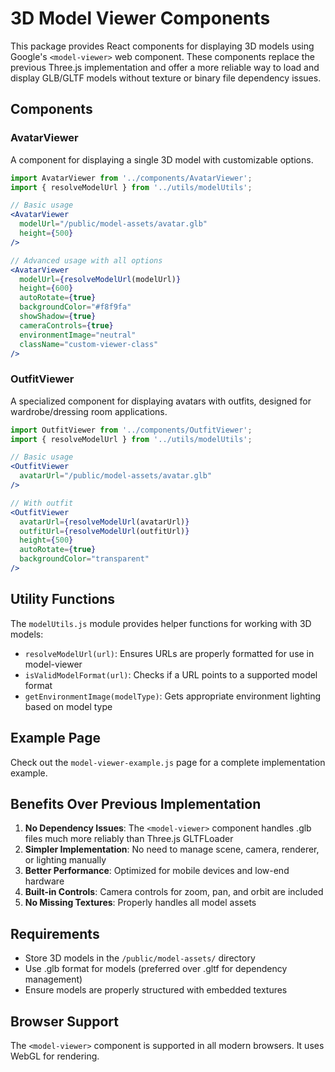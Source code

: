 # 3D Model Viewer Components

This package provides React components for displaying 3D models using Google's `<model-viewer>` web component. These components replace the previous Three.js implementation and offer a more reliable way to load and display GLB/GLTF models without texture or binary file dependency issues.

## Components

### AvatarViewer

A component for displaying a single 3D model with customizable options.

```jsx
import AvatarViewer from '../components/AvatarViewer';
import { resolveModelUrl } from '../utils/modelUtils';

// Basic usage
<AvatarViewer 
  modelUrl="/public/model-assets/avatar.glb"
  height={500}
/>

// Advanced usage with all options
<AvatarViewer 
  modelUrl={resolveModelUrl(modelUrl)}
  height={600}
  autoRotate={true}
  backgroundColor="#f8f9fa"
  showShadow={true}
  cameraControls={true}
  environmentImage="neutral"
  className="custom-viewer-class"
/>
```

### OutfitViewer

A specialized component for displaying avatars with outfits, designed for wardrobe/dressing room applications.

```jsx
import OutfitViewer from '../components/OutfitViewer';
import { resolveModelUrl } from '../utils/modelUtils';

// Basic usage
<OutfitViewer 
  avatarUrl="/public/model-assets/avatar.glb"
/>

// With outfit
<OutfitViewer 
  avatarUrl={resolveModelUrl(avatarUrl)}
  outfitUrl={resolveModelUrl(outfitUrl)}
  height={500}
  autoRotate={true}
  backgroundColor="transparent"
/>
```

## Utility Functions

The `modelUtils.js` module provides helper functions for working with 3D models:

- `resolveModelUrl(url)`: Ensures URLs are properly formatted for use in model-viewer
- `isValidModelFormat(url)`: Checks if a URL points to a supported model format
- `getEnvironmentImage(modelType)`: Gets appropriate environment lighting based on model type

## Example Page

Check out the `model-viewer-example.js` page for a complete implementation example.

## Benefits Over Previous Implementation

1. **No Dependency Issues**: The `<model-viewer>` component handles .glb files much more reliably than Three.js GLTFLoader
2. **Simpler Implementation**: No need to manage scene, camera, renderer, or lighting manually
3. **Better Performance**: Optimized for mobile devices and low-end hardware
4. **Built-in Controls**: Camera controls for zoom, pan, and orbit are included
5. **No Missing Textures**: Properly handles all model assets

## Requirements

- Store 3D models in the `/public/model-assets/` directory
- Use .glb format for models (preferred over .gltf for dependency management)
- Ensure models are properly structured with embedded textures

## Browser Support

The `<model-viewer>` component is supported in all modern browsers. It uses WebGL for rendering.
